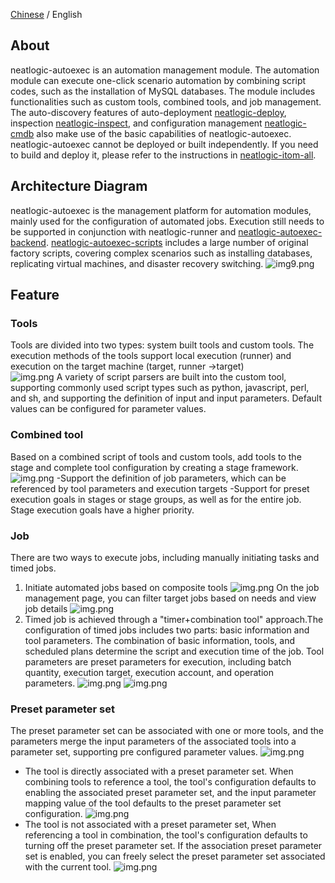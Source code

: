 [Chinese](README.md) / English

## About

neatlogic-autoexec is an automation management module. The automation module can execute one-click scenario automation
by combining script codes, such as the installation of MySQL databases. The module includes functionalities such as
custom tools, combined tools, and job management. The auto-discovery features of
auto-deployment [neatlogic-deploy](../../../neatlogic-deploy/blob/develop3.0.0/README.md),
inspection [neatlogic-inspect](../../../neatlogic-inspect/blob/develop3.0.0/README.md), and configuration
management [neatlogic-cmdb](../../../neatlogic-cmdb/blob/develop3.0.0/README.md) also make use of the basic capabilities
of neatlogic-autoexec.
neatlogic-autoexec cannot be deployed or built independently. If you need to build and deploy it, please refer to the
instructions in [neatlogic-itom-all](../../../neatlogic-itom-all/blob/develop3.0.0/README.md).

## Architecture Diagram

neatlogic-autoexec is the management platform for automation modules, mainly used for the configuration of automated
jobs. Execution still needs to be supported in conjunction with neatlogic-runner
and [neatlogic-autoexec-backend](../../../neatlogic-autoexec-backend/blob/develop3.0.0/README.md). [neatlogic-autoexec-scripts](../../../neatlogic-autoexec-scripts/blob/develop3.0.0/README.md)
includes a large number of original factory scripts, covering complex scenarios such as installing databases,
replicating virtual machines, and disaster recovery switching.
![img9.png](README_IMAGES/img9.png)

## Feature

### Tools

Tools are divided into two types: system built tools and custom tools. The execution methods of the tools support local
execution (runner) and execution on the target machine (target, runner ->target)<br>
![img.png](README_IMAGES/img.png)
A variety of script parsers are built into the custom tool, supporting commonly used script types such as python,
javascript, perl, and sh, and supporting the definition of input and input parameters. Default values can be configured
for parameter values.

### Combined tool

Based on a combined script of tools and custom tools, add tools to the stage and complete tool configuration by creating a stage framework.
![img.png](README_IMAGES/img1.png)
-Support the definition of job parameters, which can be referenced by tool parameters and execution targets
-Support for preset execution goals in stages or stage groups, as well as for the entire job. Stage execution goals have a higher priority.

### Job

There are two ways to execute jobs, including manually initiating tasks and timed jobs.
1. Initiate automated jobs based on composite tools
![img.png](README_IMAGES/img2.png)
On the job management page, you can filter target jobs based on needs and view job details
![img.png](README_IMAGES/img3.png)
2. Timed job is achieved through a "timer+combination tool" approach.The configuration of timed jobs includes two parts: basic information and tool parameters. The combination of basic information, tools, and scheduled plans determine the script and execution time of the job. Tool parameters are preset parameters for execution, including batch quantity, execution target, execution account, and operation parameters.
![img.png](README_IMAGES/img7.png)
![img.png](README_IMAGES/img8.png)

### Preset parameter set

The preset parameter set can be associated with one or more tools, and the parameters merge the input parameters of the associated tools into a parameter set, supporting pre configured parameter values.
![img.png](README_IMAGES/img4.png)
* The tool is directly associated with a preset parameter set. When combining tools to reference a tool, the tool's configuration defaults to enabling the associated preset parameter set, and the input parameter mapping value of the tool defaults to the preset parameter set configuration.
  ![img.png](README_IMAGES/img5.png)
* The tool is not associated with a preset parameter set, When referencing a tool in combination, the tool's configuration defaults to turning off the preset parameter set. If the association preset parameter set is enabled, you can freely select the preset parameter set associated with the current tool.
  ![img.png](README_IMAGES/img6.png)